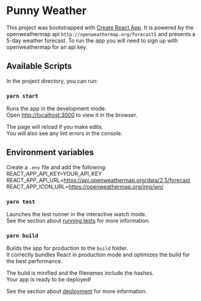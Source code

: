 # Punny Weather

This project was bootstrapped with [Create React App](https://github.com/facebook/create-react-app). It is powered by the openweathermap api `http://openweathermap.org/forecast5` and presents a 5-day weather forecast. To run the app you will need to sign up with openweathermap for an api key.

## Available Scripts

In the project directory, you can run:

### `yarn start`

Runs the app in the development mode.\
Open [http://localhost:3000](http://localhost:3000) to view it in the browser.

The page will reload if you make edits.\
You will also see any lint errors in the console.

## Environment variables
Create a `.env` file and add the following:
REACT_APP_API_KEY=YOUR_API_KEY
REACT_APP_API_URL=https://api.openweathermap.org/data/2.5/forecast
REACT_APP_ICON_URL=https://openweathermap.org/img/wn/

### `yarn test`

Launches the test runner in the interactive watch mode.\
See the section about [running tests](https://facebook.github.io/create-react-app/docs/running-tests) for more information.

### `yarn build`

Builds the app for production to the `build` folder.\
It correctly bundles React in production mode and optimizes the build for the best performance.

The build is minified and the filenames include the hashes.\
Your app is ready to be deployed!

See the section about [deployment](https://facebook.github.io/create-react-app/docs/deployment) for more information.
